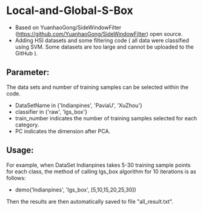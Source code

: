# Local-and-Global-S-Box
- Based on YuanhaoGong/SideWindowFilter (https://github.com/YuanhaoGong/SideWindowFilter) open source.
- Adding HSI datasets and some filtering code ( all data were classified using SVM. Some datasets are too large and cannot be uploaded to the GitHub ).

## Parameter:
The data sets and  number of training samples can be selected within the code.  
- DataSetName in {'Indianpines', 'PaviaU', 'XuZhou'}
- classifier in {'raw', 'lgs_box'}
- train_number indicates the number of training samples selected for each category.
- PC indicates the dimension after PCA.

## Usage:
For example, when DataSet Indianpines takes 5-30 training sample points for each class, the method of calling lgs_box algorithm for 10 iterations is as follows:
- demo('Indianpines', 'lgs_box', [5,10,15,20,25,30]) 

Then the results are then automatically saved to file "all_result.txt".
